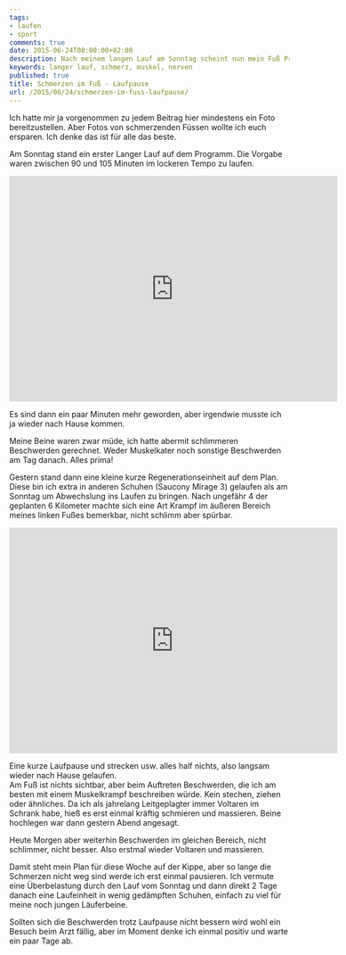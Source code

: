 ```yaml
---
tags:
- laufen
- sport
comments: true
date: 2015-06-24T00:00:00+02:00
description: Nach meinem langen Lauf am Sonntag scheint nun mein Fuß Probleme zu machen.
keywords: langer lauf, schmerz, muskel, nerven
published: true
title: Schmerzen im Fuß - Laufpause
url: /2015/06/24/schmerzen-im-fuss-laufpause/
---
```


Ich hatte mir ja vorgenommen zu jedem Beitrag hier mindestens ein Foto bereitzustellen. Aber Fotos von schmerzenden Füssen wollte ich euch ersparen. Ich denke das ist für alle das beste.

Am Sonntag stand ein erster Langer Lauf auf dem Programm. Die Vorgabe waren zwischen 90 und 105 Minuten im lockeren Tempo zu laufen.

<iframe height='405' width='590' frameborder='0' allowtransparency='true' scrolling='no' src='https://www.strava.com/activities/329907857/embed/c1bb5589cd032ed0a9639239fe317e419b9d1f8d'></iframe>

Es sind dann ein paar Minuten mehr geworden, aber irgendwie musste ich ja wieder nach Hause kommen.

Meine Beine waren zwar müde, ich hatte abermit schlimmeren Beschwerden gerechnet. Weder Muskelkater noch sonstige Beschwerden am Tag danach. Alles prima!

Gestern stand dann eine kleine kurze Regenerationseinheit auf dem Plan. Diese bin ich extra in anderen Schuhen (Saucony Mirage 3) gelaufen als am Sonntag um Abwechslung ins Laufen zu bringen.
Nach ungefähr 4 der geplanten 6 Kilometer machte sich eine Art Krampf im äußeren Bereich meines linken Fußes bemerkbar, nicht schlimm aber spürbar.  

<iframe height='405' width='590' frameborder='0' allowtransparency='true' scrolling='no' src='https://www.strava.com/activities/331424539/embed/72191d793205458a16fca073454f127db89e6efd'></iframe>

Eine kurze Laufpause und strecken usw. alles half nichts, also langsam wieder nach Hause gelaufen.  
Am Fuß ist nichts sichtbar, aber beim Auftreten Beschwerden, die ich am besten mit einem Muskelkrampf beschreiben würde. Kein stechen, ziehen oder ähnliches. Da ich als jahrelang Leitgeplagter immer Voltaren im Schrank habe, hieß es erst einmal kräftig schmieren und massieren. Beine hochlegen war dann gestern Abend angesagt.

Heute Morgen aber weiterhin Beschwerden im gleichen Bereich, nicht schlimmer, nicht besser. Also erstmal wieder Voltaren und massieren.

Damit steht mein Plan für diese Woche auf der Kippe, aber so lange die Schmerzen nicht weg sind werde ich erst einmal pausieren. Ich vermute eine Überbelastung durch den Lauf vom Sonntag und dann direkt 2 Tage danach eine Laufeinheit in wenig gedämpften Schuhen, einfach zu viel für meine noch jungen Läuferbeine.

Sollten sich die Beschwerden trotz Laufpause nicht bessern wird wohl ein Besuch beim Arzt fällig, aber im Moment denke ich einmal positiv und warte ein paar Tage ab.
